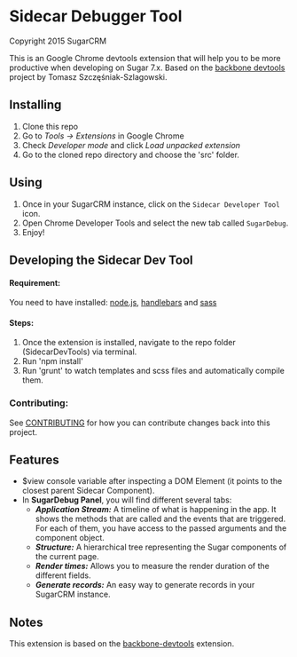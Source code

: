 Sidecar Debugger Tool
========================
Copyright 2015 SugarCRM

This is an Google Chrome devtools extension that will help you to be more productive when developing on Sugar 7.x.  Based on the [backbone devtools](https://github.com/spect88/backbone-devtools) project by Tomasz Szczęśniak-Szlagowski.

## Installing

1. Clone this repo
2. Go to *Tools -> Extensions* in Google Chrome
3. Check *Developer mode* and click *Load unpacked extension*
4. Go to the cloned repo directory and choose the 'src' folder.

## Using

1. Once in your SugarCRM instance, click on the `Sidecar Developer Tool` icon.
2. Open Chrome Developer Tools and select the new tab called `SugarDebug`.
4. Enjoy!

## Developing the Sidecar Dev Tool

#### Requirement:
You need to have installed: [node.js](https://nodejs.org/), [handlebars](http://handlebarsjs.com/) and [sass](http://sass-lang.com/)

#### Steps:
1. Once the extension is installed, navigate to the repo folder (SidecarDevTools) via terminal.
2. Run 'npm install'
3. Run 'grunt' to watch templates and scss files and automatically compile them.

### Contributing:
See [CONTRIBUTING](CONTRIBUTING.md) for how you can contribute changes back into this project.

## Features

* $view console variable after inspecting a DOM Element (it points to the closest parent Sidecar Component).
* In **SugarDebug Panel**, you will find different several tabs:
  - ***Application Stream:*** A timeline of what is happening in the app. It shows the methods that are called and the events that are triggered. For each of them, you have access to the passed arguments and the component object.
  - ***Structure:*** A hierarchical tree representing the Sugar components of the current page.
  - ***Render times:*** Allows you to measure the render duration of the different fields.
  - ***Generate records:*** An easy way to generate records in your SugarCRM instance.

## Notes

This extension is based on the [backbone-devtools](https://github.com/spect88/backbone-devtools) extension.
